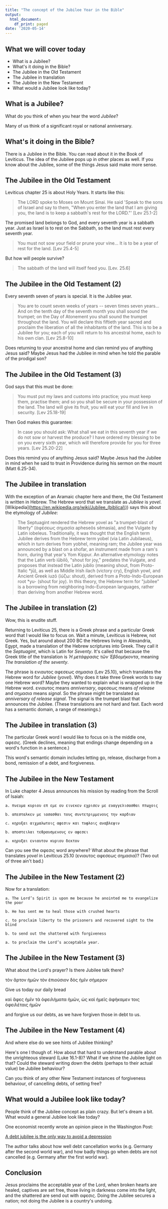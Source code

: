 ```yaml
---
title: "The concept of the Jubilee Year in the Bible"
output:
  html_document:
    df_print: paged
date: '2020-05-14'
---
```


## What we will cover today

- What is a Jubilee?
- What's it doing in the Bible?
- The Jubilee in the Old Testament
- The Jubilee in translation
- The Jubilee in the New Testament
- What would a Jubilee look like today?

## What is a Jubilee?

What do you think of when you hear the word *Jubilee*?

Many of us think of a significant royal or national anniversary.

## What's it doing in the Bible?

There is a Jubilee in the Bible. You can read about it in the Book of Leviticus. The idea of the Jubilee pops up in other places as well. If you know about the Jubilee, some of the things Jesus said make more sense.

## The Jubilee in the Old Testament

Leviticus chapter 25 is about Holy Years. It starts like this:

> The LORD spoke to Moses on Mount Sinai. He said 'Speak to the sons of Israel and say to them, "When you enter the land that I am giving you, the land is to keep a sabbath's rest for the LORD."' [Lev 25.1-2]

The promised land belongs to God, and every seventh year is a sabbath year. Just as Israel is to rest on the Sabbath, so the land must rest every seventh year.

> You must not sow your field or prune your vine... It is to be a year of rest for the land. [Lev 25.4-5]

But how will people survive?

> The sabbath of the land will itself feed you. [Lev. 25.6]

## The Jubilee in the Old Testament (2)

Every seventh seven of years is  special. It is the Jubilee year.

> You are to count seven weeks of years -- seven times seven years... And on the tenth day of the seventh month you shall sound the trumpet; on the Day of Atonement you shall sound the trumpet throughout the land. You will declare this fiftieth year sacred and proclaim the liberation of all the inhabitants of the land. This is to be a Jubilee for you; each of you will return to his ancestral home, each to his own clan. [Lev 25.8-10]

Does returning to your ancestral home and clan remind you of anything Jesus said? Maybe Jesus had the Jubilee in mind when he told the parable of the prodigal son?

## The Jubilee in the Old Testament (3)

God says that this must be done:

> You must put my laws and customs into practice; you must keep them, practise them; and so you shall be secure in your possession of the land. The land will give its fruit, you will eat your fill and live in security. [Lev 25.18-19]

Then God makes this guarantee:

> In case you should ask: What shall we eat in this seventh year if we do not sow or harvest the produce? I have ordered my blessing to be on you every sixth year, which will therefore provide for you for three years. [Lev 25.20-22]

Does this remind you of anything Jesus said? Maybe Jesus had the Jubilee in mind when he said to trust in Providence during his sermon on the mount (Matt 6.25-34).

## The Jubilee in translation

With the exception of an Aramaic chapter here and there, the Old Testament is written in Hebrew. The Hebrew word that we translate as *Jubilee* is *yovel*. [Wikipedia](https://en.wikipedia.org/wiki/Jubilee_(biblical\)) says this about the etymology of *Jubilee*:

> The Septuagint rendered the Hebrew yovel as "a trumpet-blast of liberty" (ἀφέσεως σημασία apheseôs sêmasia), and the Vulgate by Latin iobeleus. Traditionally, it was thought that the English term Jubilee derives from the Hebrew term yobel (via Latin Jubilaeus), which in turn derives from yobhel, meaning ram; the Jubilee year was announced by a blast on a shofar, an instrument made from a ram's horn, during that year's Yom Kippur. An alternative etymology notes that the Latin verb iūbilō, "shout for joy," predates the Vulgate, and proposes that instead the Latin jubilo (meaning shout, from Proto-Italic \*jū), as well as Middle Irish ilach (victory cry), English yowl, and Ancient Greek iuzō (ἰύζω: shout), derived from a Proto-Indo-European root \*yu- (shout for joy). In this theory, the Hebrew term for "jubilee" is a borrowing from neighboring Indo-European languages, rather than deriving from another Hebrew word.

## The Jubilee in translation (2)

Wow, this is erudite stuff.

Returning to Leviticus 25, there is a Greek phrase and a particular Greek word that I would like to focus on. Wait a minute, Leviticus is Hebrew, not Greek. Yes, but around about 200 BC the Hebrews living in Alexandria, Egypt, made a translation of the Hebrew scriptures into Greek. They call it the *Septuagint*, which is Latin for *Seventy*. It's called that because the Greek title of the translation is *Ἡ μετάφρασις τῶν Ἑβδομήκοντα*, meaning *The translation of the seventy*.

The phrase is ενιαυτος αφεσεως σημασια (Lev 25.10), which translates the Hebrew word for *Jubilee* (*yovel*). Why does it take three Greek words to say one Hebrew word? Maybe they wanted to explain what is wrapped up in the Hebrew word. ενιαυτος means *anniversary*, αφεσεως means *of release* and σημασια means *signal*. So the phrase might be translated as *anniversary of release signal*. The signal is the trumpet blast that announces the Jubilee. (These translations are not hard and fast. Each word has a semantic domain, a range of meanings.)

## The Jubilee in translation (3)

The particular Greek word I would like to focus on is the middle one, αφεσις. (Greek declines, meaning that endings change depending on a word's function in a sentence.)

This word's semantic domain includes letting go, release, discharge from a bond, remission of a debt, and forgiveness.

## The Jubilee in the New Testament

In Luke chapter 4 Jesus announces his mission by reading from the Scroll of Isaiah:

    a. πνευμα κυριου επ εμε ου εινεκεν εχρισεν με ευαγγελισασθαι πτωχοις

    b. απεσταλκεν με ιασασθαι τους συντετριμμενους την καρδιαν

    c. κηρυξαι αιχμαλωτοις αφεσιν και τυφλοις αναβλεψιν

    b. αποστειλαι τεθραυσμενους εν αφεσει

    a. κηρυξαι ενιαυτον κυριου δεκτον

Can you see the αφεσις word anywhere? What about the phrase that translates *yovel* in Leviticus 25.10 (ενιαυτος αφεσεως σημασια)? (Two out of three ain't bad.)

## The Jubilee in the New Testament (2)

Now for a translation:

    a. The Lord’s Spirit is upon me because he anointed me to evangelize the poor

    b. He has sent me to heal those with crushed hearts

    c. to proclaim liberty to the prisoners and recovered sight to the blind

    b. to send out the shattered with forgiveness

    a. to proclaim the Lord’s acceptable year.

## The Jubilee in the New Testament (3)

What about the Lord's prayer? Is there Jubilee talk there?

τὸν ἄρτον ἡμῶν τὸν ἐπιούσιον δὸς ἡμῖν σήμερον

Give us today our daily bread

καὶ ἄφες ἡμῖν τὰ ὀφειλήματα ἡμῶν, ὡς καὶ ἡμεῖς ἀφήκαμεν τοις ὀφειλέταις ἡμῶν

and forgive us our debts, as we have forgiven those in debt to us.

## The Jubilee in the New Testament (4)

And where else do we see hints of Jubilee thinking?

Here's one I though of. How about that hard to understand parable about the unrighteous steward (Luke 16.1-8)? What if we shine the Jubilee light on that? Could the steward writing down the debts (perhaps to their actual value) be Jubilee behaviour?

Can you think of any other New Testament instances of forgiveness behaviour, of cancelling debts, of setting free?

## What would a Jubilee look like today?

People think of the Jubilee concept as plain crazy. But let's dream a bit. What would a general Jubilee look like today?

One economist recently wrote an opinion piece in the Washington Post:

[A debt jubilee is the only way to avoid a depression](https://www.washingtonpost.com/opinions/2020/03/21/debt-jubilee-is-only-way-avoid-depression/)

The author talks about how well debt cancellation works (e.g. Germany after the second world war), and how badly things go when debts are not cancelled (e.g. Germany after the first world war).

## Conclusion

Jesus proclaims the acceptable year of the Lord, when broken hearts are healed, captives are set free, those living in darkness come into the light, and the shattered are send out with αφεσις. Doing the Jubilee secures a nation; not doing the Jubilee is a country's undoing.
